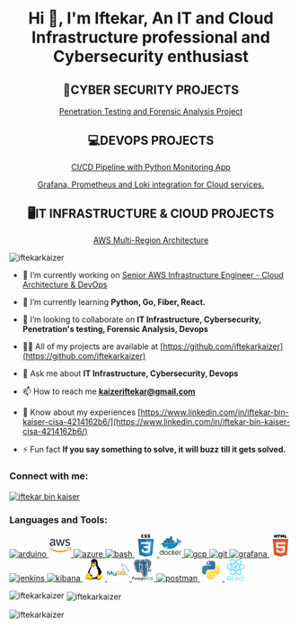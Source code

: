 <h1 align="center">Hi 👋, I'm Iftekar, An IT and Cloud Infrastructure professional and Cybersecurity enthusiast </h1>


<h2 align="center">🔐CYBER SECURITY PROJECTS</h2>  
<p align="center">
  <a href="https://github.com/iftekarkaizer/Penetration-Testing-Forensic-Analysis.git">
    Penetration Testing and Forensic Analysis Project
  </a>
</p>

<h2 align="center">💻DEVOPS PROJECTS</h2>  
<p align="center">
  <a href="https://github.com/iftekarkaizer/CI-CD-Monitoring-App.git">
    CI/CD Pipeline with Python Monitoring App
  </a>
</p>

<p align="center">
  <a href="https://github.com/iftekarkaizer/Grafana-Prometheus-loki.git">
    Grafana, Prometheus and Loki integration for Cloud services.
  </a>
</p>


<h2 align="center">🖥IT INFRASTRUCTURE & ClOUD PROJECTS</h2>  
<p align="center">
  <a href="https://github.com/your-it-infra-project.git">
    AWS Multi-Region Architecture
  </a>
</p>





<p align="left"> <img src="https://komarev.com/ghpvc/?username=iftekarkaizer&label=Profile%20views&color=0e75b6&style=flat" alt="iftekarkaizer" /> </p>



- 🔭 I’m currently working on [Senior AWS Infrastructure Engineer - Cloud Architecture & DevOps](https://www.upwork.com/freelancers/~0107a3ef1b47397c50?mp_source=share)

- 🌱 I’m currently learning **Python, Go, Fiber, React.**

- 👯 I’m looking to collaborate on **IT Infrastructure, Cybersecurity, Penetration's testing, Forensic Analysis, Devops**

- 👨‍💻 All of my projects are available at [https://github.com/iftekarkaizer](https://github.com/iftekarkaizer)

- 💬 Ask me about **IT Infrastructure, Cybersecurity, Devops**

- 📫 How to reach me **kaizeriftekar@gmail.com**

- 📄 Know about my experiences [https://www.linkedin.com/in/iftekar-bin-kaiser-cisa-4214162b6/](https://www.linkedin.com/in/iftekar-bin-kaiser-cisa-4214162b6/)

- ⚡ Fun fact **If you say something to solve, it will buzz till it gets solved.**

<h3 align="left">Connect with me:</h3>
<p align="left">
<a href="https://www.linkedin.com/in/iftekar-bin-kaiser-cisa-4214162b6/" target="blank"><img align="center" src="https://raw.githubusercontent.com/rahuldkjain/github-profile-readme-generator/master/src/images/icons/Social/linked-in-alt.svg" alt="iftekar bin kaiser" height="30" width="40" /></a>
</p>

<h3 align="left">Languages and Tools:</h3>
<p align="left"> <a href="https://www.arduino.cc/" target="_blank" rel="noreferrer"> <img src="https://cdn.worldvectorlogo.com/logos/arduino-1.svg" alt="arduino" width="40" height="40"/> </a> <a href="https://aws.amazon.com" target="_blank" rel="noreferrer"> <img src="https://raw.githubusercontent.com/devicons/devicon/master/icons/amazonwebservices/amazonwebservices-original-wordmark.svg" alt="aws" width="40" height="40"/> </a> <a href="https://azure.microsoft.com/en-in/" target="_blank" rel="noreferrer"> <img src="https://www.vectorlogo.zone/logos/microsoft_azure/microsoft_azure-icon.svg" alt="azure" width="40" height="40"/> </a> <a href="https://www.gnu.org/software/bash/" target="_blank" rel="noreferrer"> <img src="https://www.vectorlogo.zone/logos/gnu_bash/gnu_bash-icon.svg" alt="bash" width="40" height="40"/> </a> <a href="https://www.w3schools.com/css/" target="_blank" rel="noreferrer"> <img src="https://raw.githubusercontent.com/devicons/devicon/master/icons/css3/css3-original-wordmark.svg" alt="css3" width="40" height="40"/> </a> <a href="https://www.docker.com/" target="_blank" rel="noreferrer"> <img src="https://raw.githubusercontent.com/devicons/devicon/master/icons/docker/docker-original-wordmark.svg" alt="docker" width="40" height="40"/> </a> <a href="https://cloud.google.com" target="_blank" rel="noreferrer"> <img src="https://www.vectorlogo.zone/logos/google_cloud/google_cloud-icon.svg" alt="gcp" width="40" height="40"/> </a> <a href="https://git-scm.com/" target="_blank" rel="noreferrer"> <img src="https://www.vectorlogo.zone/logos/git-scm/git-scm-icon.svg" alt="git" width="40" height="40"/> </a> <a href="https://grafana.com" target="_blank" rel="noreferrer"> <img src="https://www.vectorlogo.zone/logos/grafana/grafana-icon.svg" alt="grafana" width="40" height="40"/> </a> <a href="https://www.w3.org/html/" target="_blank" rel="noreferrer"> <img src="https://raw.githubusercontent.com/devicons/devicon/master/icons/html5/html5-original-wordmark.svg" alt="html5" width="40" height="40"/> </a> <a href="https://www.jenkins.io" target="_blank" rel="noreferrer"> <img src="https://www.vectorlogo.zone/logos/jenkins/jenkins-icon.svg" alt="jenkins" width="40" height="40"/> </a> <a href="https://www.elastic.co/kibana" target="_blank" rel="noreferrer"> <img src="https://www.vectorlogo.zone/logos/elasticco_kibana/elasticco_kibana-icon.svg" alt="kibana" width="40" height="40"/> </a> <a href="https://www.linux.org/" target="_blank" rel="noreferrer"> <img src="https://raw.githubusercontent.com/devicons/devicon/master/icons/linux/linux-original.svg" alt="linux" width="40" height="40"/> </a> <a href="https://www.mysql.com/" target="_blank" rel="noreferrer"> <img src="https://raw.githubusercontent.com/devicons/devicon/master/icons/mysql/mysql-original-wordmark.svg" alt="mysql" width="40" height="40"/> </a> <a href="https://www.postgresql.org" target="_blank" rel="noreferrer"> <img src="https://raw.githubusercontent.com/devicons/devicon/master/icons/postgresql/postgresql-original-wordmark.svg" alt="postgresql" width="40" height="40"/> </a> <a href="https://postman.com" target="_blank" rel="noreferrer"> <img src="https://www.vectorlogo.zone/logos/getpostman/getpostman-icon.svg" alt="postman" width="40" height="40"/> </a> <a href="https://www.python.org" target="_blank" rel="noreferrer"> <img src="https://raw.githubusercontent.com/devicons/devicon/master/icons/python/python-original.svg" alt="python" width="40" height="40"/> </a> <a href="https://reactjs.org/" target="_blank" rel="noreferrer"> <img src="https://raw.githubusercontent.com/devicons/devicon/master/icons/react/react-original-wordmark.svg" alt="react" width="40" height="40"/> </a> </p>

<p><img align="left" src="https://github-readme-stats.vercel.app/api/top-langs?username=iftekarkaizer&show_icons=true&locale=en&layout=compact" alt="iftekarkaizer" /></p>

<p>&nbsp;<img align="center" src="https://github-readme-stats.vercel.app/api?username=iftekarkaizer&show_icons=true&locale=en" alt="iftekarkaizer" /></p>

<p><img align="center" src="https://github-readme-streak-stats.herokuapp.com/?user=iftekarkaizer&" alt="iftekarkaizer" /></p>
